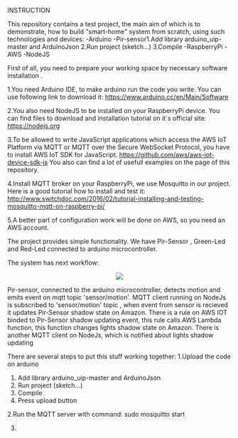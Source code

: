 INSTRUCTION

This repository contains a test project, the main aim of which is to demonstrate, how to build "smart-home" system from scratch,
using such technologies and devices:
-Arduino
-Pir-sensor1.Add library arduino_uip-master and ArduinoJson
2.Run project (sketch...)
3.Compile
-RaspberryPi
-AWS
-NodeJS

First of all, you need to prepare your working space by necessary software installation .

1.You need Arduino IDE, to make arduino run the code you write.
You can use following link to download it:
https://www.arduino.cc/en/Main/Software

2.You also need NodeJS to be installed on your RaspberryPi device.
You can find files to download and installation tutorial on it`s official site:
https://nodejs.org

3.To be allowed to write JavaScript applications which access the AWS IoT Platform via MQTT or MQTT over the Secure WebSocket Protocol,
you have to install AWS IoT SDK for JavaScript.
https://github.com/aws/aws-iot-device-sdk-js
You also can find a lot of usefull examples on the page of this repository.

4.Install MQTT broker on your RaspberryPi, we use Mosquitto in our project. Here is a good tutorial how to install and test it:
http://www.switchdoc.com/2016/02/tutorial-installing-and-testing-mosquitto-mqtt-on-raspberry-pi/

5.A better part of configuration work will be done on AWS, so you need an AWS account.

The project provides simple functionality. We have Pir-Sensor , Green-Led and Red-Led connected to arduino microcontroller.

The system has next workflow:
<p align="center">
  <img src="images/workflow.png"/>
</p>
Pir-sensor, connected to the arduino microcontroller, detects motion and emits event on mqtt topic 'sensor/motion'. MQTT client running on NodeJs is subscribed to 'sensor/motion' topic , when event from sensor is recieved it updates Pir-Sensor shadow state on Amazon. There is a rule on AWS IOT binded to Pir-Sensor shadow updating
event, this rule calls AWS Lambda function, this function changes lights shadow state on Amazon. There is another MQTT client on NodeJs, which is notified about lights shadow updating

There are several steps to put this stuff working together:
1.Upload the code on arduino
 1) Add library arduino_uip-master and ArduinoJson
 2) Run project (sketch...)
 3) Compile
 4) Press upload button

2.Run the MQTT server with command:
sudo mosquitto start

3.
